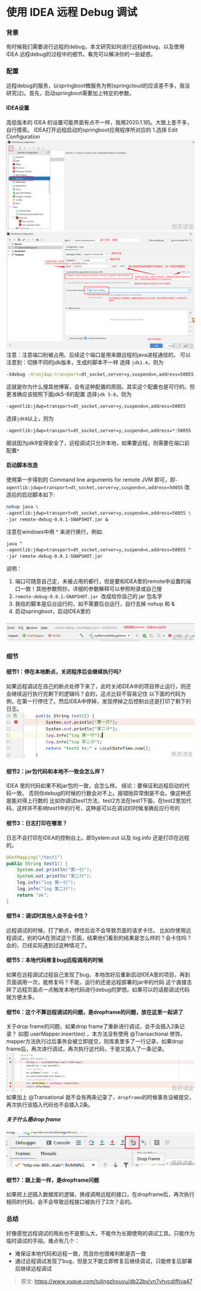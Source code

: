 # 使用 IDEA 远程 Debug 调试


### 背景
有时候我们需要进行远程的debug，本文研究如何进行远程debug，以及使用 IDEA 远程debug的过程中的细节。看完可以解决你的一些疑惑。

### 配置
远程debug的服务，以springboot微服务为例(springcloud的应该差不多，我没研究过)。首先，启动springboot需要加上特定的参数。

#### IDEA设置
高低版本的 IDEA 的设置可能界面有点不一样，我用2020.1.1的。大致上差不多，自行摸索。
IDEA打开远程启动的springboot应用程序所对应的
1.选择 Edit Configuration
![image.png](./img/e8vpKIqhGMmUeW0o/1684151235511-0a25c00c-d00b-490a-a60a-fd37d30044aa-039489.png)
![image.png](./img/e8vpKIqhGMmUeW0o/1684151240305-85abe69c-d710-4bae-a455-158314b81dd3-619353.png)
注意：注意端口别被占用。后续这个端口是用来跟远程的java进程通信的。
可以注意到：切换不同的jdk版本，生成的脚本不一样
选择 `jdk1.4`，则为
```bash
-Xdebug -Xrunjdwp:transport=dt_socket,server=y,suspend=n,address=50055
```
这就是你为什么搜其他博客，会有这种配置的原因，其实这个配置也是可行的。但更准确应该按照下面jdk5-8的配置
选择`jdk 5-8`，则为
```bash
-agentlib:jdwp=transport=dt_socket,server=y,suspend=n,address=50055
```
选择`jdk9`以上，则为
```bash
-agentlib:jdwp=transport=dt_socket,server=y,suspend=n,address=*:50055
```
据说因为jdk9变得安全了，远程调试只允许本地，如果要远程，则需要在端口前配置`*`

#### 启动脚本改造
使用第一步得到的 Command line arguments for remote JVM 即可，即`-agentlib:jdwp=transport=dt_socket,server=y,suspend=n,address=50055`
改造后的启动脚本如下:
```bash
nohup java \
-agentlib:jdwp=transport=dt_socket,server=y,suspend=n,address=50055 \
-jar remote-debug-0.0.1-SNAPSHOT.jar &
```
注意在windows中用 ^ 来进行换行，例如:
```bash
java ^
-agentlib:jdwp=transport=dt_socket,server=y,suspend=n,address=50055 ^
-jar remote-debug-0.0.1-SNAPSHOT.jar
```
说明：

1. 端口可随意自己定，未被占用的都行，但是要和IDEA里的remote中设置的端口一致！其他参数照抄。详细的参数解释可以参照附录或自己搜
2. `remote-debug-0.0.1-SNAPSHOT.jar `改成给你自己的 jar 包名字
3. 我给的脚本是后台运行的，如不需要后台运行，自行去掉 nohup 和 &
4. 启动springboot，启动IDEA里的

### ![image.png](./img/e8vpKIqhGMmUeW0o/1684151411490-b9ebdf09-5e45-49a5-8403-1c5aec48e0d0-514116.png)

### 细节

#### 细节1：停在本地断点，关闭程序后会继续执行吗?
如果远程调试在自己的断点处停下来了，此时关闭IDEA中的项目停止运行，则还会继续运行执行完剩下的逻辑吗？会的，这点比较不容易记住
以下面的代码为例，在第一行停住了。然后IDEA中停掉，发现停掉之后控制台还是打印了剩下的日志。
![image.png](./img/e8vpKIqhGMmUeW0o/1684151437805-1c1144cc-6a6f-4170-b3a0-cb16fac63380-838605.png)

#### 细节2：jar包代码和本地不一致会怎么样？
IDEA 里的代码如果不和jar包的一致，会怎么样。
结论：要保证和远程启动的代码一致。
否则你debug的时候的行数会对不上。报错抛异常倒是不会。像这种还是能对得上行数的
比如你调试test1方法，test2方法在test1下面，在test2里加代码，这样并不影响test1中的行号，这种是可以在调试的时候准确反应行号的

#### 细节3：日志打印在哪里？
日志不会打印在IDEA的控制台上。即System.out 以及 log.info 还是打印在远程的。
```java
@GetMapping("/test1")
public String test1() {
    System.out.println("第一行");
    System.out.println("第二行");
    log.info("log 第一行");
    log.info("log 第二行");
    return "ok";
}
```

#### 细节4：调试时其他人会不会卡住？
远程调试的时候，打了断点，停住后会不会导致页面的请求卡住。
比如你使用远程调试，别的QA在测试这个页面，结果他们看到的结果是怎么样的？会卡住吗？会的，已经实际遇到过这种情况了。

#### 细节5：本地代码修复bug远程调用的时候
如果在远程调试过程自己发现了bug，本地改好后重新启动IDEA里的项目，再到页面调用一次，能修复吗？不能，运行的还是远程部署的jar中的代码
这个直接击碎了远程页面点一点触发本地代码进行debug的梦想。如果可以的话那调试代码就方便太多。

#### 细节6：这个不算远程调试的问题，是dropframe的问题，放在这里一起讲了
关于drop frame的问题，如果drop frame了重新进行调试，会不会插入2条记录？
如图 userMapper.insert(eo) ，本方法没有使用 @Transactional 修饰，mapper方法执行过后事务会被立即提交，则库表里多了一行记录，如果drop frame后，再次进行调试，再次执行这代码，于是又插入了一条记录。
![image.png](./img/e8vpKIqhGMmUeW0o/1684151533533-2daa089a-9f15-4438-868a-53f348287f49-189666.png)
如果加上 @Transational 就不会有两条记录了，`dropframe`的时候事务没被提交，再次执行该插入代码也不会插入2条。

##### 关于什么是drop frame
![image.png](./img/e8vpKIqhGMmUeW0o/1684151559430-531da4b9-b32b-4e67-8ec0-9f1a4b41e132-504927.png)

#### 细节7：跟上面一样，是dropframe问题
如果把上述插入数据库的逻辑，换成调用远程的接口，在dropframe后，再次执行相同的代码，会不会导致远程接口被执行了2次？会的。

### 总结
好像感觉远程调试的用处也不是那么大，不能作为长期使用的调试工具。只能作为临时调试的手段。难点有几个：

- 难保证本地代码和远程一致，而且你也很难判断是否一致
- 通过远程调试发现了bug，但是又不能立即修复后继续调试，只能修复后部署后继续远程调试


> 原文: <https://www.yuque.com/tulingzhouyu/db22bv/vn7vhycdiffiva47>